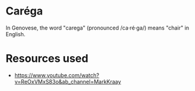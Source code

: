 # Caréga
In Genovese, the word "carega" (pronounced /ca·ré·ga/) means "chair" in English.


# Resources used
- https://www.youtube.com/watch?v=ReOxVMxS83o&ab_channel=MarkKraay